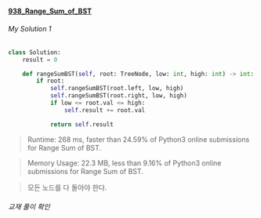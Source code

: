 #### [938_Range_Sum_of_BST](https://leetcode.com/problems/range-sum-of-bst/)


###### My Solution 1
```python
class Solution:
    result = 0

    def rangeSumBST(self, root: TreeNode, low: int, high: int) -> int:
        if root:
            self.rangeSumBST(root.left, low, high)
            self.rangeSumBST(root.right, low, high)
            if low <= root.val <= high:
                self.result += root.val

            return self.result
```

> Runtime: 268 ms, faster than 24.59% of Python3 online submissions for Range Sum of BST.

> Memory Usage: 22.3 MB, less than 9.16% of Python3 online submissions for Range Sum of BST.

> 모든 노드를 다 돌아야 한다.


###### 교재 풀이 확인